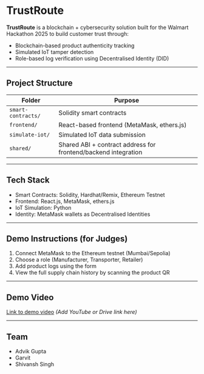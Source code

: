 # TrustRoute

**TrustRoute** is a blockchain + cybersecurity solution built for the Walmart Hackathon 2025 to build customer trust through:
- Blockchain-based product authenticity tracking
- Simulated IoT tamper detection
- Role-based log verification using Decentralised Identity (DID)

---

## Project Structure

| Folder         | Purpose |
|----------------|---------|
| `smart-contracts/` | Solidity smart contracts |
| `frontend/`    | React-based frontend (MetaMask, ethers.js) |
| `simulate-iot/`| Simulated IoT data submission |
| `shared/`      | Shared ABI + contract address for frontend/backend integration |

---

##  Tech Stack

-  Smart Contracts: Solidity, Hardhat/Remix, Ethereum Testnet
-  Frontend: React.js, MetaMask, ethers.js
-  IoT Simulation: Python
-  Identity: MetaMask wallets as Decentralised Identities

---

##  Demo Instructions (for Judges)

1. Connect MetaMask to the Ethereum testnet (Mumbai/Sepolia)
2. Choose a role (Manufacturer, Transporter, Retailer)
3. Add product logs using the form
4. View the full supply chain history by scanning the product QR

---

##  Demo Video

 [Link to demo video](#) *(Add YouTube or Drive link here)*

---

##  Team

- Advik Gupta
- Garvit 
- Shivansh Singh 
